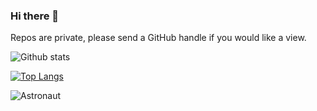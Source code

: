 ### Hi there 👋

Repos are private, please send a GitHub handle if you would like a view.

![Github stats](https://github-readme-stats.vercel.app/api?username=starshyp&count_private=true&show_icons=true)

[![Top Langs](https://github-readme-stats.vercel.app/api/top-langs/?username=starshyp&layout=compact&count_private=true)](https://github.com/starshyp/github-readme-stats)

![Astronaut](https://raw.githubusercontent.com/starshyp/starshyp/master/astronaut.svg)

<!--
**starshyp/starshyp** is a ✨ _special_ ✨ repository because its `README.md` (this file) appears on your GitHub profile.

Here are some ideas to get you started:

- 🔭 I’m currently working on ...
- 🌱 I’m currently learning ...
- 👯 I’m looking to collaborate on ...
- 🤔 I’m looking for help with ...
- 💬 Ask me about ...
- 📫 How to reach me: ...
- 😄 Pronouns: ...
- ⚡ Fun fact: ...
-->
